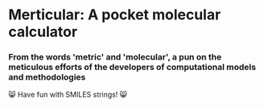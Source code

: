# Merticular: A pocket molecular calculator
### From the words 'metric' and 'molecular', a pun on the meticulous efforts of the developers of computational models and methodologies

😸 Have fun with SMILES strings! 😸
